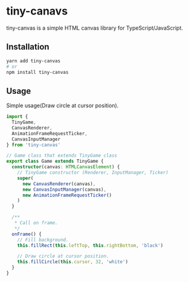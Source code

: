 # tiny-canavs

tiny-canvas is a simple HTML canvas library for TypeScript/JavaScript.

## Installation

```bash
yarn add tiny-canvas
# or
npm install tiny-canvas
```

## Usage

Simple usage(Draw circle at cursor position).

```typescript
import {
  TinyGame,
  CanvasRenderer,
  AnimationFrameRequestTicker,
  CanvasInputManager
} from 'tiny-canvas'

// Game class that extends TinyGame class
export class Game extends TinyGame {
  constructor(canvas: HTMLCanvasElement) {
    // TinyGame constructor (Renderer, InputManager, Ticker)
    super(
      new CanvasRenderer(canvas),
      new CanvasInputManager(canvas),
      new AnimationFrameRequestTicker()
    )
  }

  /**
   * Call on frame.
   */
  onFrame() {
    // Fill background.
    this.fillRect(this.leftTop, this.rightBottom, 'black')

    // Draw circle at cursor position.
    this.fillCircle(this.cursor, 32, 'white')
  }
}

```
